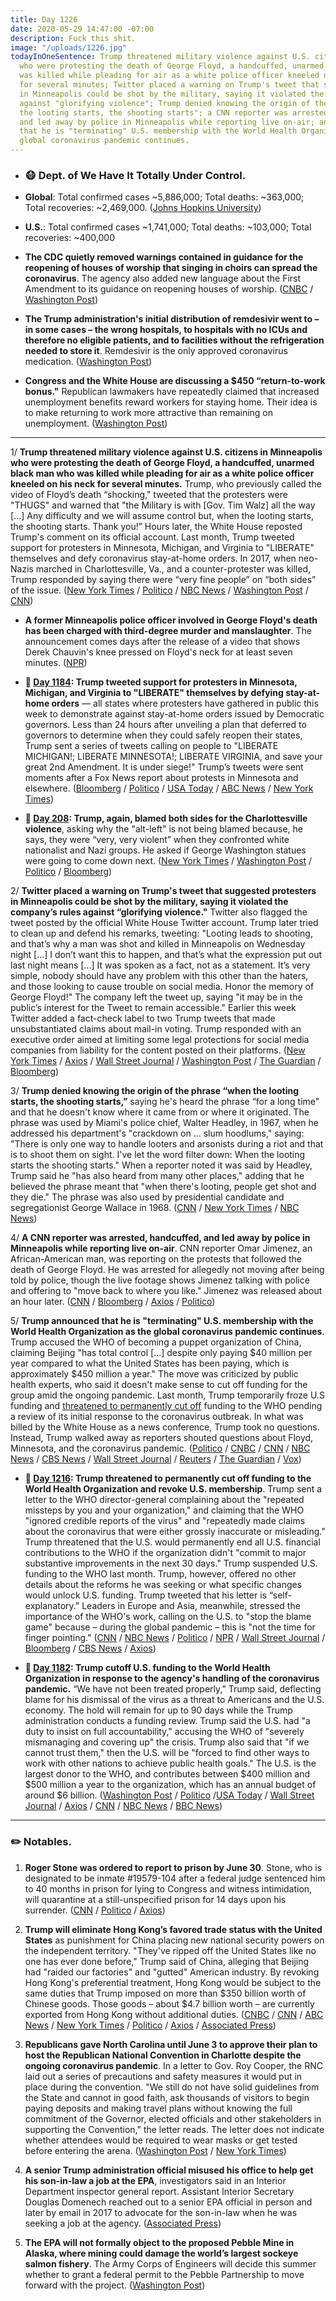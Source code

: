 ```yaml
---
title: Day 1226
date: 2020-05-29 14:47:00 -07:00
description: Fuck this shit.
image: "/uploads/1226.jpg"
todayInOneSentence: Trump threatened military violence against U.S. citizens in Minneapolis
  who were protesting the death of George Floyd, a handcuffed, unarmed black man who
  was killed while pleading for air as a white police officer kneeled on his neck
  for several minutes; Twitter placed a warning on Trump's tweet that suggested protesters
  in Minneapolis could be shot by the military, saying it violated the company’s rules
  against "glorifying violence"; Trump denied knowing the origin of the phrase "when
  the looting starts, the shooting starts"; a CNN reporter was arrested, handcuffed,
  and led away by police in Minneapolis while reporting live on-air; and Trump announced
  that he is "terminating" U.S. membership with the World Health Organization as the
  global coronavirus pandemic continues.
---
```


* ### 😷 Dept. of We Have It Totally Under Control.

* **Global**: Total confirmed cases \~5,886,000; Total deaths: \~363,000; Total recoveries: \~2,469,000. ([Johns Hopkins University](https://coronavirus.jhu.edu/map.html))

* **U.S.**: Total confirmed cases \~1,741,000; Total deaths: \~103,000; Total recoveries: \~400,000

* **The CDC quietly removed warnings contained in guidance for the reopening of houses of worship that singing in choirs can spread the coronavirus**. The agency also added new language about the First Amendment to its guidance on reopening houses of worship. ([CNBC](https://www.cnbc.com/2020/05/29/cdc-quietly-revised-coronavirus-warnings-on-reopening-religious-sites.html) / [Washington Post](https://www.washingtonpost.com/health/white-house-and-cdc-remove-coronavirus-warnings-about-choirs-in-faith-guidance/2020/05/28/5d9c526e-a117-11ea-9590-1858a893bd59_story.html))

* **The Trump administration's initial distribution of remdesivir went to – in some cases – the wrong hospitals, to hospitals with no ICUs and therefore no eligible patients, and to facilities without the refrigeration needed to store it**. Remdesivir is the only approved coronavirus medication. ([Washington Post](https://www.washingtonpost.com/health/2020/05/28/remdesivir-coronavirus-trump/))

* **Congress and the White House are discussing a $450 “return-to-work bonus."** Republican lawmakers have repeatedly claimed that increased unemployment benefits reward workers for staying home. Their idea is to make returning to work more attractive than remaining on unemployment. ([Washington Post](https://www.washingtonpost.com/business/2020/05/29/return-to-work-bonus/))

---

1/ **Trump threatened military violence against U.S. citizens in Minneapolis who were protesting the death of George Floyd, a handcuffed, unarmed black man who was killed while pleading for air as a white police officer kneeled on his neck for several minutes.** Trump, who previously called the video of Floyd’s death “shocking," tweeted that the protesters were "THUGS" and warned that "the Military is with \[Gov. Tim Walz\] all the way \[...\] Any difficulty and we will assume control but, when the looting starts, the shooting starts. Thank you!” Hours later, the White House reposted Trump's comment on its official account. Last month, Trump tweeted support for protesters in Minnesota, Michigan, and Virginia to "LIBERATE" themselves and defy coronavirus stay-at-home orders. In 2017, when neo-Nazis marched in Charlottesville, Va., and a counter-protester was killed, Trump responded by saying there were “very fine people” on “both sides” of the issue. ([New York Times](https://www.nytimes.com/2020/05/29/us/politics/trump-looting-shooting.html) / [Politico](https://www.politico.com/news/2020/05/29/trump-threatens-to-unleash-gunfire-on-minnesota-protesters-288406) / [NBC News](https://www.nbcnews.com/politics/donald-trump/twitter-says-trump-violated-rules-against-glorifying-violence-places-public-n1217591) / [Washington Post](https://www.washingtonpost.com/nation/2020/05/29/trump-minneapolis-twitter-protest/) / [CNN](https://edition.cnn.com/2020/05/29/tech/trump-twitter-minneapolis/))

* **A former Minneapolis police officer involved in George Floyd's death has been charged with third-degree murder and manslaughter**. The announcement comes days after the release of a video that shows Derek Chauvin's knee pressed on Floyd's neck for at least seven minutes. ([NPR](https://www.npr.org/2020/05/29/864732088/minneapolis-seethes-over-george-floyds-death-as-trump-calls-protesters-thugs))

* **📌 [Day 1184](https://whatthefuckjusthappenedtoday.com/2020/04/17/day-1184/#2-trump-tweeted-support-for-proteste): Trump tweeted support for protesters in Minnesota, Michigan, and Virginia to "LIBERATE" themselves by defying stay-at-home orders** — all states where protesters have gathered in public this week to demonstrate against stay-at-home orders issued by Democratic governors. Less than 24 hours after unveiling a plan that deferred to governors to determine when they could safely reopen their states, Trump sent a series of tweets calling on people to "LIBERATE MICHIGAN!; LIBERATE MINNESOTA!; LIBERATE VIRGINIA, and save your great 2nd Amendment. It is under siege!" Trump’s tweets were sent moments after a Fox News report about protests in Minnesota and elsewhere. ([Bloomberg](https://www.bloomberg.com/news/articles/2020-04-17/trump-tells-three-democratic-states-to-liberate-themselves) / [Politico](https://www.politico.com/news/2020/04/17/trump-states-stay-at-home-orders-192386) / [USA Today](https://www.usatoday.com/story/news/politics/2020/04/17/coronavirus-trump-calls-liberate-virginia-michigan-minnesota/5152120002/) / [ABC News](https://abcnews.go.com/Politics/coronavirus-government-response-updates-liberate-trump-tweets-support/story?id=70205442) / [New York Times](https://www.nytimes.com/2020/04/17/us/coronavirus-updates.html?action=click&module=Spotlight&pgtype=Homepage#link-12bb7c5e))

* **📌 [Day 208](https://whatthefuckjusthappenedtoday.com/2017/08/15/day-208/#2-trump-again-blamed-both-sides-for): Trump, again, blamed both sides for the Charlottesville violence**, asking why the "alt-left" is not being blamed because, he says, they were “very, very violent” when they confronted white nationalist and Nazi groups. He asked if George Washington statues were going to come down next. ([New York Times](https://www.nytimes.com/2017/08/15/us/politics/trump-press-conference-charlottesville.html) / [Washington Post](https://www.washingtonpost.com/news/post-politics/wp/2017/08/15/trump-doubles-down-on-initial-charlottesville-response-saying-there-is-blame-on-both-sides-for-violence/) / [Politico](http://www.politico.com/story/2017/08/15/trump-asks-why-alt-left-not-being-blamed-for-charlottesville-violence-241660) / [Bloomberg](https://www.bloomberg.com/news/articles/2017-08-15/trump-defends-waiting-to-condemn-white-supremacists-in-attack))

2/ **Twitter placed a warning on Trump's tweet that suggested protesters in Minneapolis could be shot by the military, saying it violated the company’s rules against “glorifying violence."** Twitter also flagged the tweet posted by the official White House Twitter account. Trump later tried to clean up and defend his remarks, tweeting: "Looting leads to shooting, and that’s why a man was shot and killed in Minneapolis on Wednesday night \[...\] I don’t want this to happen, and that’s what the expression put out last night means \[...\] It was spoken as a fact, not as a statement. It’s very simple, nobody should have any problem with this other than the haters, and those looking to cause trouble on social media. Honor the memory of George Floyd!" The company left the tweet up, saying "it may be in the public’s interest for the Tweet to remain accessible." Earlier this week Twitter added a fact-check label to two Trump tweets that made unsubstantiated claims about mail-in voting. Trump responded with an executive order aimed at limiting some legal protections for social media companies from liability for the content posted on their platforms.  ([New York Times](https://www.nytimes.com/2020/05/29/technology/trump-twitter-minneapolis-george-floyd.html) / [Axios](https://www.axios.com/twitter-trumps-minnesota-tweet-on-violated-rules-4369b2d5-24bb-429f-ab0d-94595f0f2986.html) / [Wall Street Journal](https://www.wsj.com/articles/twitter-hides-trump-tweet-for-glorifying-violence-11590743851) / [Washington Post](https://www.washingtonpost.com/nation/2020/05/29/trump-minneapolis-twitter-protest/) / [The Guardian](https://www.theguardian.com/technology/2020/may/29/twitter-hides-donald-trump-tweet-glorifying-violence) / [Bloomberg](https://www.bloomberg.com/news/articles/2020-05-29/twitter-trump-minneapolis-post-broke-rules-glorified-violence?sref=MIBMEEoj))

3/ **Trump denied knowing the origin of the phrase “when the looting starts, the shooting starts,”** saying he's heard the phrase “for a long time" and that he doesn't know where it came from or where it originated. The phrase was used by Miami's police chief, Walter Headley, in 1967, when he addressed his department's "crackdown on ... slum hoodlums," saying: "There is only one way to handle looters and arsonists during a riot and that is to shoot them on sight. I've let the word filter down: When the looting starts the shooting starts." When a reporter noted it was said by Headley, Trump said he "has also heard from many other places," adding that he believed the phrase meant that "when there's looting, people get shot and they die." The phrase was also used by presidential candidate and segregationist George Wallace in 1968. ([CNN](https://www.cnn.com/2020/05/29/politics/donald-trump-george-floyd-family/index.html) / [New York Times](https://www.nytimes.com/2020/05/29/us/looting-starts-shooting-starts.html?smtyp=cur&smid=tw-nytimes) / [NBC News](https://www.nbcnews.com/politics/congress/where-does-phrase-when-looting-starts-shooting-starts-come-n1217676))

4/ **A CNN reporter was arrested, handcuffed, and led away by police in Minneapolis while reporting live on-air**. CNN reporter Omar Jimenez, an African-American man, was reporting on the protests that followed the death of George Floyd. He was arrested for allegedly not moving after being told by police, though the live footage shows Jimenez talking with police and offering to "move back to where you like." Jimenez was released about an hour later. ([CNN](https://edition.cnn.com/2020/05/29/us/minneapolis-cnn-crew-arrested) / [Bloomberg](https://www.bloomberg.com/news/articles/2020-05-29/cnn-calls-for-immediate-release-of-arrested-crew-in-minneapolis?sref=MIBMEEoj) / [Axios](https://www.axios.com/cnn-omar-jimenez-arrested-live-on-air-minneapolis-a241a766-f669-4452-85e7-669b32c88736.html) / [Politico](https://www.politico.com/news/2020/05/29/cnn-reporters-covering-minnesota-riots-arrested-live-on-air-288575))

5/ **Trump announced that he is "terminating" U.S. membership with the World Health Organization as the global coronavirus pandemic continues**. Trump accused the WHO of becoming a puppet organization of China, claiming Beijing "has total control \[...\] despite only paying $40 million per year compared to what the United States has been paying, which is approximately $450 million a year." The move was criticized by public health experts, who said it doesn't make sense to cut off funding for the group amid the ongoing pandemic. Last month, Trump temporarily froze U.S funding and [threatened to permanently cut off](https://whatthefuckjusthappenedtoday.com/2020/05/19/day-1216/#1-trump-threatened-to-permanently-cu) funding to the WHO pending a review of its initial response to the coronavirus outbreak. In what was billed by the White House as a news conference, Trump took no questions. Instead, Trump walked away as reporters shouted questions about Floyd, Minnesota, and the coronavirus pandemic. ([Politico](https://www.politico.com/news/2020/05/29/us-withdrawing-from-who-289799) / [CNBC](https://www.cnbc.com/2020/05/29/trump-says-the-us-will-cut-ties-with-world-health-organization.html) / [CNN](https://www.cnn.com/2020/05/29/politics/donald-trump-world-health-organization/index.html) / [NBC News](https://www.nbcnews.com/politics/white-house/trump-says-u-s-will-be-terminating-relationship-who-n1218441) / [CBS News](https://www.cbsnews.com/news/trump-united-states-terminating-relationship-world-health-organization/) / [Wall Street Journal](https://www.wsj.com/articles/u-s-to-cancel-visas-for-some-chinese-graduate-students-11590744602?mod=hp_lead_pos1) / [Reuters](https://www.reuters.com/article/us-health-coronavirus-trump-who/trump-says-terminating-us-relationship-with-world-health-organization-over-virus-idUSKBN2352YJ) / [The Guardian](https://www.theguardian.com/world/live/2020/may/29/coronavirus-covid-19-live-news-global-deaths-uk-eases-lockdown-updates?page=with:block-5ed15c598f087122eca52222#block-5ed15c598f087122eca52222) / [Vox](https://www.vox.com/2020/5/29/21274949/coronavirus-trump-world-health-organization-withdraw))

* **📌 [Day 1216](https://whatthefuckjusthappenedtoday.com/2020/05/19/day-1216/#1-trump-threatened-to-permanently-cu): Trump threatened to permanently cut off funding to the World Health Organization and revoke U.S. membership**. Trump sent a letter to the WHO director-general complaining about the "repeated missteps by you and your organization," and claiming that the WHO "ignored credible reports of the virus" and "repeatedly made claims about the coronavirus that were either grossly inaccurate or misleading." Trump threatened that the U.S. would permanently end all U.S. financial contributions to the WHO if the organization didn't "commit to major substantive improvements in the next 30 days." Trump suspended U.S. funding to the WHO last month. Trump, however, offered no other details about the reforms he was seeking or what specific changes would unlock U.S. funding. Trump tweeted that his letter is “self-explanatory.” Leaders in Europe and Asia, meanwhile, stressed the importance of the WHO's work, calling on the U.S. to "stop the blame game" because – during the global pandemic – this is "not the time for finger pointing." ([CNN](https://www.cnn.com/2020/05/19/us/trump-who-funding-threat-explainer-intl/index.html) / [NBC News](https://www.nbcnews.com/politics/politics-news/trump-threatens-make-who-funding-freeze-permanent-n1210041) / [Politico](https://www.politico.com/news/2020/05/19/trump-world-health-organization-funding-267590) / [NPR](https://www.npr.org/sections/coronavirus-live-updates/2020/05/19/858579903/trump-says-cuts-to-who-funding-will-be-final-if-it-doesnt-commit-to-major-change) / [Wall Street Journal](https://www.wsj.com/articles/chinas-president-pledges-2-billion-for-coronavirus-pandemic-11589802504?mod=hp_lead_pos3) / [Bloomberg](https://www.bloomberg.com/news/articles/2020-05-19/trump-threatens-who-with-permanent-cutoff-of-u-s-funds?sref=MIBMEEoj) / [CBS News](https://www.cbsnews.com/news/trump-threatensworld-health-organization-funding-suspension-permanent/) / [Axios](https://www.axios.com/trump-xi-world-health-organization-china-coronavirus-79b39227-e9af-4b89-ad3b-42aa2ae55c1b.html))

* **📌 [Day 1182](https://whatthefuckjusthappenedtoday.com/2020/04/15/day-1182/#1-trump-cutoff-u-s-funding-to-the-wo): Trump cutoff U.S. funding to the World Health Organization in response to the agency's handling of the coronavirus pandemic.** “We have not been treated properly,” Trump said, deflecting blame for his dismissal of the virus as a threat to Americans and the U.S. economy. The hold will remain for up to 90 days while the Trump administration conducts a funding review. Trump said the U.S. had "a duty to insist on full accountability," accusing the WHO of "severely mismanaging and covering up" the crisis. Trump also said that "if we cannot trust them," then the U.S. will be "forced to find other ways to work with other nations to achieve public health goals." The U.S. is the largest donor to the WHO, and contributes between $400 million and $500 million a year to the organization, which has an annual budget of around $6 billion. ([Washington Post](https://www.washingtonpost.com/politics/trump-announces-cutoff-of-new-funding-for-the-world-health-organization-over-pandemic-response/2020/04/14/f1df101e-7e9f-11ea-a3ee-13e1ae0a3571_story.html) / [Politico](https://www.politico.com/news/2020/04/14/trump-world-health-organization-funding-186786) /[USA Today](https://www.usatoday.com/story/news/politics/2020/04/14/coronavirus-trump-halt-funding-world-health-organization/2983707001/) / [Wall Street Journal](https://www.wsj.com/articles/u-s-will-halt-funding-to-world-health-organization-over-coronavirus-response-11586905300) / [Axios](https://www.axios.com/trump-world-health-organization-funding-65de2595-2d5e-4a6c-b7c6-9c18aa4cb905.html) / [CNN](https://www.cnn.com/2020/04/14/politics/donald-trump-world-health-organization-funding-coronavirus/index.html) / [NBC News](https://www.nbcnews.com/news/world/global-criticism-grows-trump-move-end-who-funding-amid-pandemic-n1184146) / [BBC News](https://www.bbc.com/news/world-us-canada-52291654))

---

### ✏️ Notables.

1. **Roger Stone was ordered to report to prison by June 30**. Stone, who is designated to be inmate #19579-104 after a federal judge sentenced him to 40 months in prison for lying to Congress and witness intimidation, will quarantine at a still-unspecified prison for 14 days upon his surrender. ([CNN](https://edition.cnn.com/2020/05/28/politics/roger-stone-prison-date/) / [Politico](https://www.politico.com/news/2020/05/29/trump-ally-stone-must-surrender-to-prison-by-june-30-wont-need-to-go-to-quarantine-site-288511) / [Axios](https://www.axios.com/roger-stone-ordered-report-prison-june-30-80813309-b403-481f-8351-18c833bd2dcb.html))

2. **Trump will eliminate Hong Kong’s favored trade status with the United States** as punishment for China placing new national security powers on the independent territory. "They've ripped off the United States like no one has ever done before," Trump said of China, alleging that Beijing had "raided our factories" and "gutted" American industry. By revoking Hong Kong's preferential treatment, Hong Kong would be subject to the same duties that Trump imposed on more than $350 billion worth of Chinese goods. Those goods – about $4.7 billion worth – are currently exported from Hong Kong without additional duties. ([CNBC](https://www.cnbc.com/2020/05/29/trump-taking-action-to-eliminate-special-treatment-for-hong-kong.html) / [CNN](https://www.cnn.com/2020/05/29/politics/trump-china-announcement/index.html) / [ABC News](https://abcnews.go.com/Politics/trump-announces-china-sanctions-hong-kong-termination-relationship/story?id=70959045) / [New York Times](https://www.nytimes.com/2020/05/29/us/politics/trump-hong-kong-china-WHO.html) / [Politico](https://www.politico.com/news/2020/05/29/trump-revoke-hong-kong-trade-privileges-china-289893) / [Axios](https://www.axios.com/trump-end-hong-kong-special-trade-status-china-violations-adc1b663-9965-4afb-b312-cbd777c5732d.html) / [Associated Press](https://apnews.com/13ade67f8153a26b8703a48bde7f12ee))

3. **Republicans gave North Carolina until June 3 to approve their plan to host the Republican National Convention in Charlotte despite the ongoing coronavirus pandemic**. In a letter to Gov. Roy Cooper, the RNC laid out a series of precautions and safety measures it would put in place during the convention. "We still do not have solid guidelines from the State and cannot in good faith, ask thousands of visitors to begin paying deposits and making travel plans without knowing the full commitment of the Governor, elected officials and other stakeholders in supporting the Convention," the letter reads. The letter does not indicate whether attendees would be required to wear masks or get tested before entering the arena. ([Washington Post](https://www.washingtonpost.com/politics/republicans-pressure-north-carolina-officials-to-confirm-august-convention-by-wednesday/2020/05/28/cce12040-a13b-11ea-9590-1858a893bd59_story.html) / [New York Times](https://www.nytimes.com/2020/05/28/us/politics/republican-convention-trump-north-carolina.html))

4. **A senior Trump administration official misused his office to help get his son-in-law a job at the EPA**, investigators said in an Interior Department inspector general report. Assistant Interior Secretary Douglas Domenech reached out to a senior EPA official in person and later by email in 2017 to advocate for the son-in-law when he was seeking a job at the agency. ([Associated Press](https://apnews.com/40cab860f28561d1d04fa51284412ed0))

5. **The EPA will not formally object to the proposed Pebble Mine in Alaska, where mining could damage the world’s largest sockeye salmon fishery**. The Army Corps of Engineers will decide this summer whether to grant a federal permit to the Pebble Partnership to move forward with the project. ([Washington Post](https://www.washingtonpost.com/climate-environment/2020/05/29/epa-opts-not-delay-controversial-alaska-mine-now/))